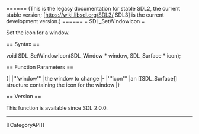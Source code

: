 ====== (This is the legacy documentation for stable SDL2, the current stable version; [https://wiki.libsdl.org/SDL3/ SDL3] is the current development version.) ======
= SDL_SetWindowIcon =

Set the icon for a window.

== Syntax ==

<syntaxhighlight lang='c'>
void SDL_SetWindowIcon(SDL_Window * window,
                       SDL_Surface * icon);
</syntaxhighlight>

== Function Parameters ==

{|
|'''window'''
|the window to change
|-
|'''icon'''
|an [[SDL_Surface]] structure containing the icon for the window
|}

== Version ==

This function is available since SDL 2.0.0.

----
[[CategoryAPI]]


